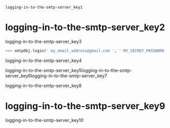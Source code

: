 ```ngMeta
logging-in-to-the-smtp-server_key1
```
# logging-in-to-the-smtp-server_key2
logging-in-to-the-smtp-server_key3

```python
>>> smtpObj.login(' my_email_address@gmail.com ', ' MY_SECRET_PASSWORD ')
```
logging-in-to-the-smtp-server_key4

logging-in-to-the-smtp-server_key5logging-in-to-the-smtp-server_key6logging-in-to-the-smtp-server_key7

logging-in-to-the-smtp-server_key8

# logging-in-to-the-smtp-server_key9
logging-in-to-the-smtp-server_key10